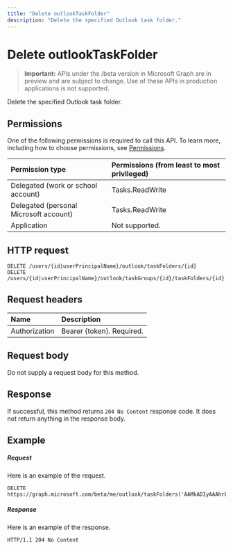```yaml
---
title: "Delete outlookTaskFolder"
description: "Delete the specified Outlook task folder."
---
```


# Delete outlookTaskFolder

> **Important:** APIs under the /beta version in Microsoft Graph are in preview and are subject to change. Use of these APIs in production applications is not supported.

Delete the specified Outlook task folder.
## Permissions
One of the following permissions is required to call this API. To learn more, including how to choose permissions, see [Permissions](/graph/permissions-reference).

|Permission type      | Permissions (from least to most privileged)              |
|:--------------------|:---------------------------------------------------------|
|Delegated (work or school account) | Tasks.ReadWrite    |
|Delegated (personal Microsoft account) | Tasks.ReadWrite    |
|Application | Not supported. |

## HTTP request
<!-- { "blockType": "ignored" } -->
```http
DELETE /users/{id|userPrincipalName}/outlook/taskFolders/{id}
DELETE /users/{id|userPrincipalName}/outlook/taskGroups/{id}/taskFolders/{id}

```
## Request headers
| Name       | Description|
|:---------------|:----------|
| Authorization  | Bearer {token}. Required. |

## Request body
Do not supply a request body for this method.

## Response

If successful, this method returns `204 No Content` response code. It does not return anything in the response body.

## Example
##### Request
Here is an example of the request.
<!-- {
  "blockType": "request",
  "name": "delete_outlooktaskfolder"
}-->
```http
DELETE https://graph.microsoft.com/beta/me/outlook/taskFolders('AAMkADIyAAAhrbPXAAA=')
```
##### Response
Here is an example of the response. 
<!-- {
  "blockType": "response",
  "truncated": true
} -->
```http
HTTP/1.1 204 No Content
```

<!-- uuid: 8fcb5dbc-d5aa-4681-8e31-b001d5168d79
2015-10-25 14:57:30 UTC -->
<!-- {
  "type": "#page.annotation",
  "description": "Delete outlookTaskFolder",
  "keywords": "",
  "section": "documentation",
  "tocPath": ""
}-->